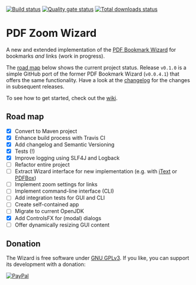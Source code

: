 [![Build status](https://travis-ci.org/beatngu13/pdf-zoom-wizard.svg?branch=master)](https://travis-ci.org/beatngu13/pdf-zoom-wizard)
[![Quality gate status](https://sonarcloud.io/api/project_badges/measure?project=com.github.beatngu13%3Apdfzoomwizard&metric=alert_status)](https://sonarcloud.io/dashboard?id=com.github.beatngu13%3Apdfzoomwizard)
[![Total downloads status](https://img.shields.io/github/downloads/beatngu13/pdf-zoom-wizard/total.svg?style=flat)](https://github.com/beatngu13/pdf-zoom-wizard/releases)

# PDF Zoom Wizard

A new and extended implementation of the [PDF Bookmark Wizard](https://bitbucket.org/beatngu13/pdfbookmarkwizard/) for bookmarks *and* links (work in progress).

The [road map](#road-map) below shows the current project status. Release `v0.1.0` is a simple GitHub port of the former PDF Bookmark Wizard (`v0.0.4.1`) that offers the same functionality. Have a look at the [changelog](https://github.com/beatngu13/pdf-zoom-wizard/blob/master/CHANGELOG.md) for the changes in subsequent releases.

To see how to get started, check out the [wiki](https://github.com/beatngu13/pdf-zoom-wizard/wiki/).

## Road map

- [x] Convert to Maven project
- [x] Enhance build process with Travis CI
- [x] Add changelog and Semantic Versioning
- [x] Tests (!)
- [x] Improve logging using SLF4J and Logback
- [ ] Refactor entire project
- [ ] Extract Wizard interface for new implementation (e.g. with [iText](https://itextpdf.com/) or [PDFBox](https://pdfbox.apache.org/))
- [ ] Implement zoom settings for links
- [ ] Implement command-line interface (CLI)
- [ ] Add integration tests for GUI and CLI
- [ ] Create self-contained app
- [ ] Migrate to current OpenJDK
- [x] Add ControlsFX for (modal) dialogs
- [ ] Offer dynamically resizing GUI content

## Donation

The Wizard is free software under [GNU GPLv3](https://gnu.org/licenses/gpl-3.0.en.html). If you like, you can support its development with a donation:

[![PayPal](https://paypalobjects.com/en_US/i/btn/btn_donate_LG.gif)](https://paypal.com/cgi-bin/webscr?cmd=_s-xclick&hosted_button_id=SYDFV6342B4T4)

